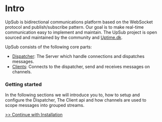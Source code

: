 # Intro
UpSub is bidirectional communications platform based on the WebSocket protocol and publish/subscribe pattern.
Our goal is to make real-time communication easy to implement and
maintain. The UpSub project is open sourced and maintained by the
community and <a href="https://uptime.dk" target="\_blank">Uptime.dk</a>.

UpSub consists of the following core parts:
  - <a href="https://github.com/upsub/dispatcher" target="\_blank">Dispatcher</a>:
    The Server which handle connections and dispatches messages.
  - [Clients](/getting-started/clients): Connects to the dispatcher, send and receives messages on channels.


### Getting started
In the following sections we will introduce you to, how to setup and configure the
Dispatcher, The Client api and how channels are used to scope messages into grouped
streams.

[>> Continue with Installation](/getting-started/installation)
